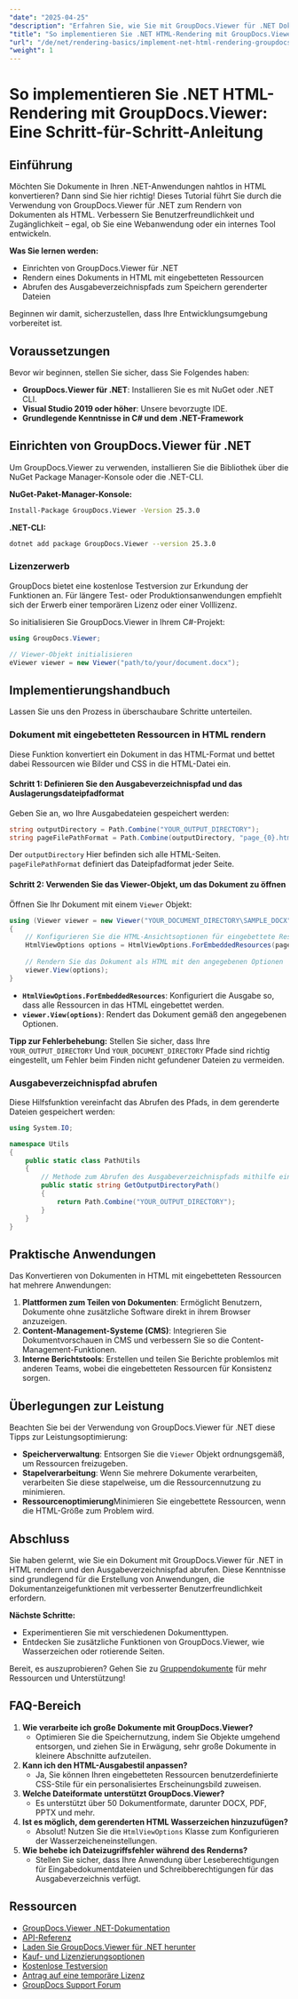 ```yaml
---
"date": "2025-04-25"
"description": "Erfahren Sie, wie Sie mit GroupDocs.Viewer für .NET Dokumente ins HTML-Format konvertieren. Diese Anleitung behandelt die Einrichtung, die Rendering-Schritte und praktische Anwendungen."
"title": "So implementieren Sie .NET HTML-Rendering mit GroupDocs.Viewer – Eine Schritt-für-Schritt-Anleitung"
"url": "/de/net/rendering-basics/implement-net-html-rendering-groupdocs-viewer/"
"weight": 1
---
```


# So implementieren Sie .NET HTML-Rendering mit GroupDocs.Viewer: Eine Schritt-für-Schritt-Anleitung

## Einführung

Möchten Sie Dokumente in Ihren .NET-Anwendungen nahtlos in HTML konvertieren? Dann sind Sie hier richtig! Dieses Tutorial führt Sie durch die Verwendung von GroupDocs.Viewer für .NET zum Rendern von Dokumenten als HTML. Verbessern Sie Benutzerfreundlichkeit und Zugänglichkeit – egal, ob Sie eine Webanwendung oder ein internes Tool entwickeln.

**Was Sie lernen werden:**
- Einrichten von GroupDocs.Viewer für .NET
- Rendern eines Dokuments in HTML mit eingebetteten Ressourcen
- Abrufen des Ausgabeverzeichnispfads zum Speichern gerenderter Dateien

Beginnen wir damit, sicherzustellen, dass Ihre Entwicklungsumgebung vorbereitet ist.

## Voraussetzungen

Bevor wir beginnen, stellen Sie sicher, dass Sie Folgendes haben:
- **GroupDocs.Viewer für .NET**: Installieren Sie es mit NuGet oder .NET CLI.
- **Visual Studio 2019 oder höher**: Unsere bevorzugte IDE.
- **Grundlegende Kenntnisse in C# und dem .NET-Framework**

## Einrichten von GroupDocs.Viewer für .NET

Um GroupDocs.Viewer zu verwenden, installieren Sie die Bibliothek über die NuGet Package Manager-Konsole oder die .NET-CLI.

**NuGet-Paket-Manager-Konsole:**
```bash
Install-Package GroupDocs.Viewer -Version 25.3.0
```

**.NET-CLI:**
```bash
dotnet add package GroupDocs.Viewer --version 25.3.0
```

### Lizenzerwerb

GroupDocs bietet eine kostenlose Testversion zur Erkundung der Funktionen an. Für längere Test- oder Produktionsanwendungen empfiehlt sich der Erwerb einer temporären Lizenz oder einer Volllizenz.

So initialisieren Sie GroupDocs.Viewer in Ihrem C#-Projekt:
```csharp
using GroupDocs.Viewer;

// Viewer-Objekt initialisieren
eViewer viewer = new Viewer("path/to/your/document.docx");
```

## Implementierungshandbuch

Lassen Sie uns den Prozess in überschaubare Schritte unterteilen.

### Dokument mit eingebetteten Ressourcen in HTML rendern

Diese Funktion konvertiert ein Dokument in das HTML-Format und bettet dabei Ressourcen wie Bilder und CSS in die HTML-Datei ein.

#### Schritt 1: Definieren Sie den Ausgabeverzeichnispfad und das Auslagerungsdateipfadformat

Geben Sie an, wo Ihre Ausgabedateien gespeichert werden:
```csharp
string outputDirectory = Path.Combine("YOUR_OUTPUT_DIRECTORY");
string pageFilePathFormat = Path.Combine(outputDirectory, "page_{0}.html");
```
Der `outputDirectory` Hier befinden sich alle HTML-Seiten. `pageFilePathFormat` definiert das Dateipfadformat jeder Seite.

#### Schritt 2: Verwenden Sie das Viewer-Objekt, um das Dokument zu öffnen

Öffnen Sie Ihr Dokument mit einem `Viewer` Objekt:
```csharp
using (Viewer viewer = new Viewer("YOUR_DOCUMENT_DIRECTORY\SAMPLE_DOCX"))
{
    // Konfigurieren Sie die HTML-Ansichtsoptionen für eingebettete Ressourcen
    HtmlViewOptions options = HtmlViewOptions.ForEmbeddedResources(pageFilePathFormat);
    
    // Rendern Sie das Dokument als HTML mit den angegebenen Optionen
    viewer.View(options);
}
```
- **`HtmlViewOptions.ForEmbeddedResources`**: Konfiguriert die Ausgabe so, dass alle Ressourcen in das HTML eingebettet werden.
- **`viewer.View(options)`**: Rendert das Dokument gemäß den angegebenen Optionen.

**Tipp zur Fehlerbehebung:** Stellen Sie sicher, dass Ihre `YOUR_OUTPUT_DIRECTORY` Und `YOUR_DOCUMENT_DIRECTORY` Pfade sind richtig eingestellt, um Fehler beim Finden nicht gefundener Dateien zu vermeiden.

### Ausgabeverzeichnispfad abrufen

Diese Hilfsfunktion vereinfacht das Abrufen des Pfads, in dem gerenderte Dateien gespeichert werden:
```csharp
using System.IO;

namespace Utils
{
    public static class PathUtils
    {
        // Methode zum Abrufen des Ausgabeverzeichnispfads mithilfe eines konsistenten Platzhalters
        public static string GetOutputDirectoryPath()
        {
            return Path.Combine("YOUR_OUTPUT_DIRECTORY");
        }
    }
}
```

## Praktische Anwendungen

Das Konvertieren von Dokumenten in HTML mit eingebetteten Ressourcen hat mehrere Anwendungen:
1. **Plattformen zum Teilen von Dokumenten**: Ermöglicht Benutzern, Dokumente ohne zusätzliche Software direkt in ihrem Browser anzuzeigen.
2. **Content-Management-Systeme (CMS)**: Integrieren Sie Dokumentvorschauen in CMS und verbessern Sie so die Content-Management-Funktionen.
3. **Interne Berichtstools**: Erstellen und teilen Sie Berichte problemlos mit anderen Teams, wobei die eingebetteten Ressourcen für Konsistenz sorgen.

## Überlegungen zur Leistung

Beachten Sie bei der Verwendung von GroupDocs.Viewer für .NET diese Tipps zur Leistungsoptimierung:
- **Speicherverwaltung**: Entsorgen Sie die `Viewer` Objekt ordnungsgemäß, um Ressourcen freizugeben.
- **Stapelverarbeitung**: Wenn Sie mehrere Dokumente verarbeiten, verarbeiten Sie diese stapelweise, um die Ressourcennutzung zu minimieren.
- **Ressourcenoptimierung**Minimieren Sie eingebettete Ressourcen, wenn die HTML-Größe zum Problem wird.

## Abschluss

Sie haben gelernt, wie Sie ein Dokument mit GroupDocs.Viewer für .NET in HTML rendern und den Ausgabeverzeichnispfad abrufen. Diese Kenntnisse sind grundlegend für die Erstellung von Anwendungen, die Dokumentanzeigefunktionen mit verbesserter Benutzerfreundlichkeit erfordern.

**Nächste Schritte:**
- Experimentieren Sie mit verschiedenen Dokumenttypen.
- Entdecken Sie zusätzliche Funktionen von GroupDocs.Viewer, wie Wasserzeichen oder rotierende Seiten.

Bereit, es auszuprobieren? Gehen Sie zu [Gruppendokumente](https://purchase.groupdocs.com/buy) für mehr Ressourcen und Unterstützung!

## FAQ-Bereich

1. **Wie verarbeite ich große Dokumente mit GroupDocs.Viewer?**
   - Optimieren Sie die Speichernutzung, indem Sie Objekte umgehend entsorgen, und ziehen Sie in Erwägung, sehr große Dokumente in kleinere Abschnitte aufzuteilen.
2. **Kann ich den HTML-Ausgabestil anpassen?**
   - Ja, Sie können Ihren eingebetteten Ressourcen benutzerdefinierte CSS-Stile für ein personalisiertes Erscheinungsbild zuweisen.
3. **Welche Dateiformate unterstützt GroupDocs.Viewer?**
   - Es unterstützt über 50 Dokumentformate, darunter DOCX, PDF, PPTX und mehr.
4. **Ist es möglich, dem gerenderten HTML Wasserzeichen hinzuzufügen?**
   - Absolut! Nutzen Sie die `HtmlViewOptions` Klasse zum Konfigurieren der Wasserzeicheneinstellungen.
5. **Wie behebe ich Dateizugriffsfehler während des Renderns?**
   - Stellen Sie sicher, dass Ihre Anwendung über Leseberechtigungen für Eingabedokumentdateien und Schreibberechtigungen für das Ausgabeverzeichnis verfügt.

## Ressourcen
- [GroupDocs.Viewer .NET-Dokumentation](https://docs.groupdocs.com/viewer/net/)
- [API-Referenz](https://reference.groupdocs.com/viewer/net/)
- [Laden Sie GroupDocs.Viewer für .NET herunter](https://releases.groupdocs.com/viewer/net/)
- [Kauf- und Lizenzierungsoptionen](https://purchase.groupdocs.com/buy)
- [Kostenlose Testversion](https://releases.groupdocs.com/viewer/net/)
- [Antrag auf eine temporäre Lizenz](https://purchase.groupdocs.com/temporary-license/)
- [GroupDocs Support Forum](https://forum.groupdocs.com/c/viewer/9)